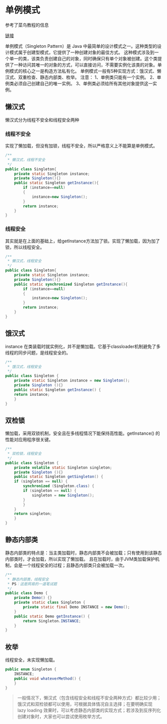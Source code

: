 # 单例模式


参考了菜鸟教程的信息

[链接](https://www.baidu.com/linkurl=zyfC5ceSKYupGVjuqodcX58kY262QMPHJhOsJEX6SlSR1XBa5d1oKP518C83GMQFxLLzhFX5GOl_iPudWPxfWq75FrMAmAagCCb2k4dvjra&wd=&eqid=faff8c73000436ec000000055f52f030)

单例模式（Singleton Pattern）是 Java 中最简单的设计模式之一。这种类型的设计模式属于创建型模式，它提供了一种创建对象的最佳方式。
这种模式涉及到一个单一的类，该类负责创建自己的对象，同时确保只有单个对象被创建。这个类提供了一种访问其唯一的对象的方式，可以直接访问，不需要实例化该类的对象。单例模式的核心之一是构造方法私有化。
单例模式一般有5种实现方式：饿汉式、懒汉式、双重检查、静态内部类、枚举。
注意：
1、单例类只能有一个实例。
2、单例类必须自己创建自己的唯一实例。
3、单例类必须给所有其他对象提供这一实例。

## 懒汉式
懒汉式分为线程不安全和线程安全两种
### 线程不安全
实现了懒加载，但没有加锁，线程不安全，所以严格意义上不能算是单例模式。
```java
/**
 * 懒汉式，线程不安全
 */
public class Singleton{
    private static Singleton instance;
    private Singleton(){}
    public static Singleton getInstance(){
        if (instance==null)
        {
            instance=new Singleton();
        }
        return instance;
    }
}
```
### 线程安全
其实就是在上面的基础上，给getInstance方法加了锁。实现了懒加载，因为加了锁，所以线程安全。
```java
/**
 * 懒汉式，线程安全
 */
public class Singleton{
    private static Singleton instance;
    private Singleton(){}
    public static synchronized Singleton getInstance(){
        if (instance==null)
        {
            instance=new Singleton();
        }
        return instance;
    }
}
```

## 饿汉式
instance 在类装载时就实例化，并不是懒加载。它基于classloader机制避免了多线程的同步问题，是线程安全的。
```java
/**
 * 饿汉式，线程安全
 */
public class Singleton {  
    private static Singleton instance = new Singleton();  
    private Singleton (){}  
    public static Singleton getInstance() {  
    return instance;  
    }  
}
```

## 双检锁
懒加载，采用双锁机制，安全且在多线程情况下能保持高性能。getInstance() 的性能对应用程序很关键。
```java
/**
 * 双检锁，线程安全
 */
public class Singleton {  
    private volatile static Singleton singleton;  
    private Singleton (){}  
    public static Singleton getSingleton() {  
    if (singleton == null) {  
        synchronized (Singleton.class) {  
        if (singleton == null) {  
            singleton = new Singleton();  
        }  
        }  
    }  
    return singleton;  
    }  
}
```

## 静态内部类
静态内部类的特点是：当主类加载时，静态内部类不会被加载；只有使用到该静态内部类时，才会加载，所以实现了懒加载。
且在加载时，由于JVM类加载保护机制，会是一个线程安全的过程；且静态内部类只会被加载一次。
```java
/**
 * 静态内部类，线程安全
 * PS：这是网易的一道笔试题
 */
public class Demo {
    private Demo() {}
    private static class Singleton {
        private static final Demo INSTANCE = new Demo();
    }
    public static Demo getInstance() {
        return Singleton.INSTANCE;
    }
}
```
## 枚举
线程安全，未实现懒加载。
```java
public enum Singleton {  
    INSTANCE;  
    public void whateverMethod() {  
    }  
}
```
> 一般情况下，懒汉式（包含线程安全和线程不安全两种方式）都比较少用；饿汉式和双检锁都可以使用，可根据具体情况自主选择；在要明确实现 lazy loading 效果时，可以考虑静态内部类的实现方式；若涉及到反序列化创建对象时，大家也可以尝试使用枚举方式。
